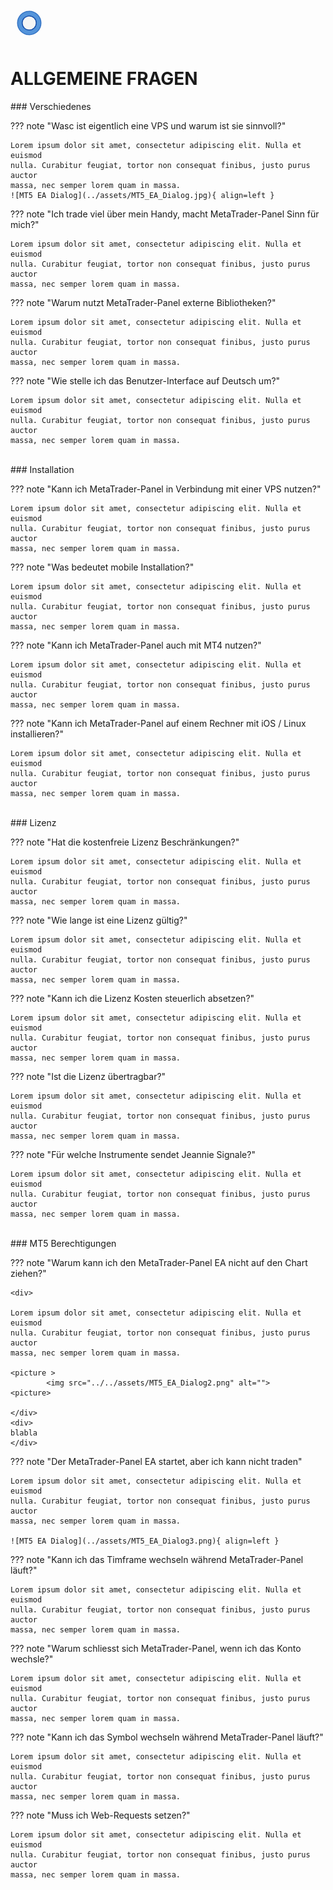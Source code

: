 
<a href="../.." title="MetaTrader-Panel" aria-label="MetaTrader-Panel">
<svg class="mobile_only" width="60" height="60" viewbox="0 0 40 40" xmlns="http://www.w3.org/2000/svg">
	<circle cx="20" cy="20" fill="none" r="12" stroke="#1750AC" stroke-width="3">
	   <animate attributeName="r" from="8" to="20" dur="1.5s" begin="0s" repeatCount="indefinite"/>
	   <animate attributeName="opacity" from="1" to="0" dur="1.5s" begin="0s" repeatCount="indefinite"/>
	</circle>
	<circle cx="20" cy="20" fill="#3373C4" r="13"/>
	<circle cx="20" cy="20" fill="#5494DA" r="12"/>
	<circle cx="20" cy="20" fill="#1750AC" r="8"/>
	<circle cx="20" cy="20" fill="#F5F5F5" r="7"/>
</svg>
</a>


# ALLGEMEINE FRAGEN
<p id="com-faq"></p>
### Verschiedenes	 	 

??? note "Wasc ist eigentlich eine VPS und warum ist sie sinnvoll?"

    Lorem ipsum dolor sit amet, consectetur adipiscing elit. Nulla et euismod
    nulla. Curabitur feugiat, tortor non consequat finibus, justo purus auctor
    massa, nec semper lorem quam in massa.
	![MT5 EA Dialog](../assets/MT5_EA_Dialog.jpg){ align=left }

??? note "Ich trade viel über mein Handy, macht MetaTrader-Panel Sinn für mich?"

    Lorem ipsum dolor sit amet, consectetur adipiscing elit. Nulla et euismod
    nulla. Curabitur feugiat, tortor non consequat finibus, justo purus auctor
    massa, nec semper lorem quam in massa.	 
	 
	 

??? note "Warum nutzt MetaTrader-Panel externe Bibliotheken?"

    Lorem ipsum dolor sit amet, consectetur adipiscing elit. Nulla et euismod
    nulla. Curabitur feugiat, tortor non consequat finibus, justo purus auctor
    massa, nec semper lorem quam in massa.	 
	 
	 

??? note "Wie stelle ich das Benutzer-Interface auf Deutsch um?"

    Lorem ipsum dolor sit amet, consectetur adipiscing elit. Nulla et euismod
    nulla. Curabitur feugiat, tortor non consequat finibus, justo purus auctor
    massa, nec semper lorem quam in massa.
<br>
### Installation

??? note "Kann ich MetaTrader-Panel in Verbindung mit einer VPS nutzen?"

    Lorem ipsum dolor sit amet, consectetur adipiscing elit. Nulla et euismod
    nulla. Curabitur feugiat, tortor non consequat finibus, justo purus auctor
    massa, nec semper lorem quam in massa.	 
	
??? note "Was bedeutet mobile Installation?"

    Lorem ipsum dolor sit amet, consectetur adipiscing elit. Nulla et euismod
    nulla. Curabitur feugiat, tortor non consequat finibus, justo purus auctor
    massa, nec semper lorem quam in massa.

??? note "Kann ich MetaTrader-Panel auch mit MT4 nutzen?"

    Lorem ipsum dolor sit amet, consectetur adipiscing elit. Nulla et euismod
    nulla. Curabitur feugiat, tortor non consequat finibus, justo purus auctor
    massa, nec semper lorem quam in massa.	 
	 
??? note "Kann ich MetaTrader-Panel auf einem Rechner mit iOS / Linux installieren?"

    Lorem ipsum dolor sit amet, consectetur adipiscing elit. Nulla et euismod
    nulla. Curabitur feugiat, tortor non consequat finibus, justo purus auctor
    massa, nec semper lorem quam in massa.	 
	 

<br>	 
### Lizenz

??? note "Hat die kostenfreie Lizenz Beschränkungen?"

    Lorem ipsum dolor sit amet, consectetur adipiscing elit. Nulla et euismod
    nulla. Curabitur feugiat, tortor non consequat finibus, justo purus auctor
    massa, nec semper lorem quam in massa.

??? note "Wie lange ist eine Lizenz gültig?"

    Lorem ipsum dolor sit amet, consectetur adipiscing elit. Nulla et euismod
    nulla. Curabitur feugiat, tortor non consequat finibus, justo purus auctor
    massa, nec semper lorem quam in massa.	 
	 
	 

??? note "Kann ich die Lizenz Kosten steuerlich absetzen?"

    Lorem ipsum dolor sit amet, consectetur adipiscing elit. Nulla et euismod
    nulla. Curabitur feugiat, tortor non consequat finibus, justo purus auctor
    massa, nec semper lorem quam in massa.	 
	 
	 

??? note "Ist die Lizenz übertragbar?"

    Lorem ipsum dolor sit amet, consectetur adipiscing elit. Nulla et euismod
    nulla. Curabitur feugiat, tortor non consequat finibus, justo purus auctor
    massa, nec semper lorem quam in massa.	
	
??? note "Für welche Instrumente sendet Jeannie Signale?"

    Lorem ipsum dolor sit amet, consectetur adipiscing elit. Nulla et euismod
    nulla. Curabitur feugiat, tortor non consequat finibus, justo purus auctor
    massa, nec semper lorem quam in massa.
	
<br>	
### MT5 Berechtigungen	 	 

??? note "Warum kann ich den MetaTrader-Panel EA nicht auf den Chart ziehen?"

	<div>
    
	Lorem ipsum dolor sit amet, consectetur adipiscing elit. Nulla et euismod
    nulla. Curabitur feugiat, tortor non consequat finibus, justo purus auctor
    massa, nec semper lorem quam in massa.  
	
	<picture >
            <img src="../../assets/MT5_EA_Dialog2.png" alt="">
    <picture>
		  
	</div>
	<div>
	blabla
	</div>



??? note "Der MetaTrader-Panel EA startet, aber ich kann nicht traden"

    Lorem ipsum dolor sit amet, consectetur adipiscing elit. Nulla et euismod
    nulla. Curabitur feugiat, tortor non consequat finibus, justo purus auctor
    massa, nec semper lorem quam in massa.	 
	
	![MT5 EA Dialog](../assets/MT5_EA_Dialog3.png){ align=left }
	 
??? note "Kann ich das Timframe wechseln während MetaTrader-Panel läuft?"

    Lorem ipsum dolor sit amet, consectetur adipiscing elit. Nulla et euismod
    nulla. Curabitur feugiat, tortor non consequat finibus, justo purus auctor
    massa, nec semper lorem quam in massa.	 
	
??? note "Warum schliesst sich MetaTrader-Panel, wenn ich das Konto wechsle?"

    Lorem ipsum dolor sit amet, consectetur adipiscing elit. Nulla et euismod
    nulla. Curabitur feugiat, tortor non consequat finibus, justo purus auctor
    massa, nec semper lorem quam in massa.	 
	 
??? note "Kann ich das Symbol wechseln während MetaTrader-Panel läuft?"

    Lorem ipsum dolor sit amet, consectetur adipiscing elit. Nulla et euismod
    nulla. Curabitur feugiat, tortor non consequat finibus, justo purus auctor
    massa, nec semper lorem quam in massa.	 	 

??? note "Muss ich Web-Requests setzen?"

    Lorem ipsum dolor sit amet, consectetur adipiscing elit. Nulla et euismod
    nulla. Curabitur feugiat, tortor non consequat finibus, justo purus auctor
    massa, nec semper lorem quam in massa.

<br>

<br>
<br>	
<br>
<br>
<br>
